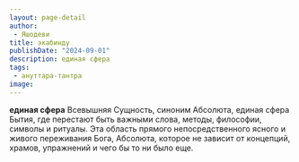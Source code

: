 ```yaml
---
layout: page-detail
author:
 - Яшодеви
title: экабинду
publishDate: "2024-09-01"
description: единая сфера
tags:
 - ануттара-тантра
image: 
---
```


__единая сфера__
Всевышняя Сущность, синоним Абсолюта, единая сфера Бытия, где перестают быть важными слова, методы, философии, символы и ритуалы. Эта область прямого непосредственного ясного и живого переживания Бога, Абсолюта, которое не зависит от концепций, храмов, упражнений и чего бы то ни было еще.

